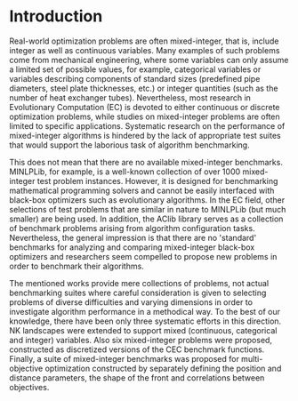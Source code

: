 # Introduction

Real-world optimization problems are often mixed-integer, that is,
include integer as well as continuous variables. Many examples of such
problems come from mechanical engineering, where some variables can only
assume a limited set of possible values, for example, categorical
variables or variables describing components of standard sizes
(predefined pipe diameters, steel plate thicknesses, etc.) or integer
quantities (such as the number of heat exchanger tubes). Nevertheless,
most research in Evolutionary Computation (EC) is devoted to either
continuous or discrete optimization problems, while studies on
mixed-integer problems are often limited to specific applications.
Systematic research on the performance of mixed-integer algorithms is
hindered by the lack of appropriate test suites that would support the
laborious task of algorithm benchmarking.

This does not mean that there are no available mixed-integer benchmarks.
MINLPLib, for example, is a well-known collection of
over 1000 mixed-integer test problem instances. However, it is designed
for benchmarking mathematical programming solvers and cannot be easily
interfaced with black-box optimizers such as evolutionary algorithms. In
the EC field, other selections of test problems that are similar in
nature to MINLPLib (but much smaller) are being
used. In addition, the
AClib library serves as a collection of benchmark problems
arising from algorithm configuration tasks. Nevertheless, the general
impression is that there are no 'standard' benchmarks for analyzing and
comparing mixed-integer black-box optimizers and researchers seem
compelled to propose new problems in order to benchmark their
algorithms.

The mentioned works provide mere collections of problems, not actual
benchmarking suites where careful consideration is given to selecting
problems of diverse difficulties and varying dimensions in order to
investigate algorithm performance in a methodical way. To the best of
our knowledge, there have been only three systematic efforts in this
direction. NK landscapes were extended to
support mixed (continuous, categorical and integer) variables. Also six mixed-integer problems were proposed, constructed as
discretized versions of the CEC benchmark functions. Finally, a suite of mixed-integer benchmarks was proposed for
multi-objective optimization constructed by separately defining the
position and distance parameters, the shape of the front and
correlations between objectives.